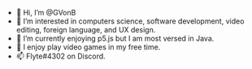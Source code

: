 - 👋 Hi, I’m @GVonB
- 👀 I’m interested in computers science, software development, video editing, foreign language, and UX design.
- 🌱 I’m currently enjoying p5.js but I am most versed in Java.
- 💞️ I enjoy play video games in my free time.
- 📫 Flyte#4302 on Discord.

<!---
GVonB/GVonB is a ✨ special ✨ repository because its `README.md` (this file) appears on your GitHub profile.
You can click the Preview link to take a look at your changes.
--->

